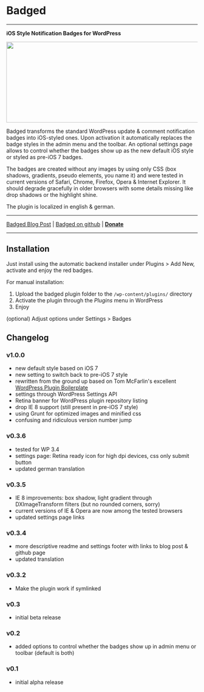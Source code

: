 
# Badged
-----------------------------------
**iOS Style Notification Badges for WordPress**

<img src="https://raw.github.com/kremalicious/Badged/master/design/Badged%20Teaser%20kremalicious-assets/Badged-Teaser-kremalicious@2x.png" width="680" height="212" />

Badged transforms the standard WordPress update & comment notification badges into iOS-styled ones. Upon activation it automatically replaces the badge styles in the admin menu and the toolbar. An optional settings page allows to control whether the badges show up as the new default iOS style or styled as pre-iOS 7 badges.

The badges are created without any images by using only CSS (box shadows, gradients, pseudo elements, you name it) and were tested in current versions of Safari, Chrome, Firefox, Opera & Internet Explorer. It should degrade gracefully in older browsers with some details missing like drop shadows or the highlight shine.

The plugin is localized in english & german.

* * *

[Badged Blog Post](http://kremalicious.com/badged/) | [Badged on github](https://github.com/kremalicious/badged) | **[Donate](http://krlc.us/givecoffee)**

* * *


## Installation

Just install using the automatic backend installer under Plugins > Add New, activate and enjoy the red badges. 

For manual installation:

1. Upload the badged plugin folder to the `/wp-content/plugins/` directory
2. Activate the plugin through the *Plugins* menu in WordPress
3. Enjoy

(optional) Adjust options under Settings > Badges


## Changelog

### v1.0.0

* new default style based on iOS 7
* new setting to switch back to pre-iOS 7 style
* rewritten from the ground up based on Tom McFarlin's excellent [WordPress Plugin Boilerplate](https://github.com/tommcfarlin/WordPress-Plugin-Boilerplate)
* settings through WordPress Settings API
* Retina banner for WordPress plugin repository listing
* drop IE 8 support (still present in pre-iOS 7 style)
* using Grunt for optimized images and minified css
* confusing and ridiculous version number jump

### v0.3.6

* tested for WP 3.4
* settings page: Retina ready icon for high dpi devices, css only submit button
* updated german translation

### v0.3.5

* IE 8 improvements: box shadow, light gradient through DXImageTransform filters (but no rounded corners, sorry)
* current versions of IE & Opera are now among the tested browsers
* updated settings page links

### v0.3.4

* more descriptive readme and settings footer with links to blog post & github page
* updated translation

### v0.3.2

* Make the plugin work if symlinked

### v0.3

* initial beta release

### v0.2

* added options to control whether the badges show up in admin menu or toolbar (default is both)

### v0.1

* initial alpha release